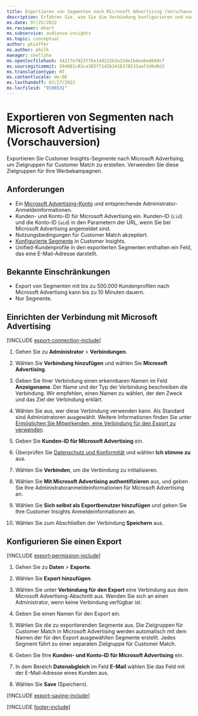 ```yaml
---
title: Exportieren von Segmenten nach Microsoft Advertising (Vorschauversion)
description: Erfahren Sie, wie Sie die Verbindung konfigurieren und nach Microsoft Advertising exportieren.
ms.date: 07/25/2022
ms.reviewer: mhart
ms.subservice: audience-insights
ms.topic: conceptual
author: pkieffer
ms.author: philk
manager: shellyha
ms.openlocfilehash: 44217e7823ffbe14d232b3e33de1b4ea6ed69dcf
ms.sourcegitcommit: 594081c82ca385f7143b3416378533aaf2d6d0d3
ms.translationtype: HT
ms.contentlocale: de-DE
ms.lasthandoff: 07/27/2022
ms.locfileid: "9196531"
---
```

# <a name="export-segments-to-microsoft-advertising-preview"></a>Exportieren von Segmenten nach Microsoft Advertising (Vorschauversion)

Exportieren Sie Customer Insights-Segmente nach Microsoft Advertising, um Zielgruppen für Customer Match zu erstellen. Verwenden Sie diese Zielgruppen für Ihre Werbekampagnen.

## <a name="prerequisites"></a>Anforderungen

- Ein [Microsoft Advertising-Konto](https://ads.microsoft.com/) und entsprechende Administrator-Anmeldeinformationen.
- Kunden- und Konto-ID für Microsoft Advertising ein. Kunden-ID (`cid`) und die Konto-ID (`aid`) in den Parametern der URL, wenn Sie bei Microsoft Advertising angemeldet sind.
- Nutzungsbedingungen für Customer Match akzeptiert.
- [Konfigurierte Segmente](segments.md) in Customer Insights.
- Unified-Kundenprofile in den exportierten Segmenten enthalten ein Feld, das eine E-Mail-Adresse darstellt.

## <a name="known-limitations"></a>Bekannte Einschränkungen

- Export von Segmenten mit bis zu 500.000 Kundenprofilen nach Microsoft Advertising kann bis zu 10 Minuten dauern.
- Nur Segmente.

## <a name="set-up-connection-to-microsoft-advertising"></a>Einrichten der Verbindung mit Microsoft Advertising

[!INCLUDE [export-connection-include](includes/export-connection-admn.md)]

1. Gehen Sie zu **Administrator** > **Verbindungen**.

1. Wählen Sie **Verbindung hinzufügen** und wählen Sie **Microsoft Advertising**.

1. Geben Sie Ihrer Verbindung einen erkennbaren Namen im Feld **Anzeigename**. Der Name und der Typ der Verbindung beschreiben die Verbindung. Wir empfehlen, einen Namen zu wählen, der den Zweck und das Ziel der Verbindung erklärt.

1. Wählen Sie aus, wer diese Verbindung verwenden kann. Als Standard sind Administratoren ausgewählt. Weitere Informationen finden Sie unter [Ermöglichen Sie Mitwirkenden, eine Verbindung für den Export zu verwenden](connections.md#allow-contributors-to-use-a-connection-for-exports).

1. Geben Sie **Kunden-ID für Microsoft Advertising** ein.

1. Überprüfen Sie [Datenschutz und Konformität](connections.md#data-privacy-and-compliance) und wählen **Ich stimme zu** aus.

1. Wählen Sie **Verbinden**, um die Verbindung zu initialisieren.

1. Wählen Sie **Mit Microsoft Advertising authentifizieren** aus, und geben Sie Ihre Administratoranmeldeinformationen für Microsoft Advertising an.

1. Wählen Sie **Sich selbst als Exportbenutzer hinzufügen** und geben Sie Ihre Customer Insights Anmeldeinformationen an.

1. Wählen Sie zum Abschließen der Verbindung **Speichern** aus.

## <a name="configure-an-export"></a>Konfigurieren Sie einen Export

[!INCLUDE [export-permission-include](includes/export-permission.md)]

1. Gehen Sie zu **Daten** > **Exporte**.

1. Wählen Sie **Export hinzufügen**.

1. Wählen Sie unter **Verbindung für den Export** eine Verbindung aus dem Microsoft Advertising-Abschnitt aus. Wenden Sie sich an einen Administrator, wenn keine Verbindung verfügbar ist.

1. Geben Sie einen Namen für den Export ein.

1. Wählen Sie die zu exportierenden Segmente aus. Die Zielgruppen für Customer Match in Microsoft Advertising werden automatisch mit dem Namen der für den Export ausgewählten Segmente erstellt. Jedes Segment führt zu einer separaten Zielgruppe für Customer Match.

1. Geben Sie Ihre **Kunden- und Konto-ID für Microsoft Advertising** ein.

1. In dem Bereich **Datenabgleich** im Feld **E-Mail** wählen Sie das Feld mit der E-Mail-Adresse eines Kunden aus.

1. Wählen Sie **Save** (Speichern).

[!INCLUDE [export-saving-include](includes/export-saving.md)]

[!INCLUDE [footer-include](includes/footer-banner.md)]
